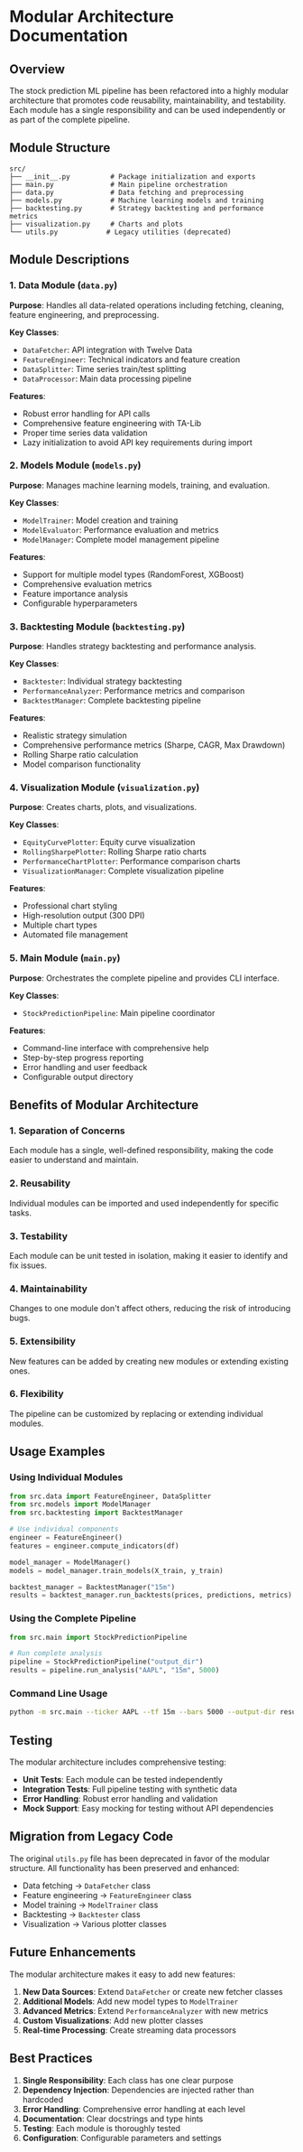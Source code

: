 # Modular Architecture Documentation

## Overview

The stock prediction ML pipeline has been refactored into a highly modular architecture that promotes code reusability, maintainability, and testability. Each module has a single responsibility and can be used independently or as part of the complete pipeline.

## Module Structure

```
src/
├── __init__.py          # Package initialization and exports
├── main.py              # Main pipeline orchestration
├── data.py              # Data fetching and preprocessing
├── models.py            # Machine learning models and training
├── backtesting.py       # Strategy backtesting and performance metrics
├── visualization.py     # Charts and plots
└── utils.py            # Legacy utilities (deprecated)
```

## Module Descriptions

### 1. Data Module (`data.py`)

**Purpose**: Handles all data-related operations including fetching, cleaning, feature engineering, and preprocessing.

**Key Classes**:
- `DataFetcher`: API integration with Twelve Data
- `FeatureEngineer`: Technical indicators and feature creation
- `DataSplitter`: Time series train/test splitting
- `DataProcessor`: Main data processing pipeline

**Features**:
- Robust error handling for API calls
- Comprehensive feature engineering with TA-Lib
- Proper time series data validation
- Lazy initialization to avoid API key requirements during import

### 2. Models Module (`models.py`)

**Purpose**: Manages machine learning models, training, and evaluation.

**Key Classes**:
- `ModelTrainer`: Model creation and training
- `ModelEvaluator`: Performance evaluation and metrics
- `ModelManager`: Complete model management pipeline

**Features**:
- Support for multiple model types (RandomForest, XGBoost)
- Comprehensive evaluation metrics
- Feature importance analysis
- Configurable hyperparameters

### 3. Backtesting Module (`backtesting.py`)

**Purpose**: Handles strategy backtesting and performance analysis.

**Key Classes**:
- `Backtester`: Individual strategy backtesting
- `PerformanceAnalyzer`: Performance metrics and comparison
- `BacktestManager`: Complete backtesting pipeline

**Features**:
- Realistic strategy simulation
- Comprehensive performance metrics (Sharpe, CAGR, Max Drawdown)
- Rolling Sharpe ratio calculation
- Model comparison functionality

### 4. Visualization Module (`visualization.py`)

**Purpose**: Creates charts, plots, and visualizations.

**Key Classes**:
- `EquityCurvePlotter`: Equity curve visualization
- `RollingSharpePlotter`: Rolling Sharpe ratio charts
- `PerformanceChartPlotter`: Performance comparison charts
- `VisualizationManager`: Complete visualization pipeline

**Features**:
- Professional chart styling
- High-resolution output (300 DPI)
- Multiple chart types
- Automated file management

### 5. Main Module (`main.py`)

**Purpose**: Orchestrates the complete pipeline and provides CLI interface.

**Key Classes**:
- `StockPredictionPipeline`: Main pipeline coordinator

**Features**:
- Command-line interface with comprehensive help
- Step-by-step progress reporting
- Error handling and user feedback
- Configurable output directory

## Benefits of Modular Architecture

### 1. **Separation of Concerns**
Each module has a single, well-defined responsibility, making the code easier to understand and maintain.

### 2. **Reusability**
Individual modules can be imported and used independently for specific tasks.

### 3. **Testability**
Each module can be unit tested in isolation, making it easier to identify and fix issues.

### 4. **Maintainability**
Changes to one module don't affect others, reducing the risk of introducing bugs.

### 5. **Extensibility**
New features can be added by creating new modules or extending existing ones.

### 6. **Flexibility**
The pipeline can be customized by replacing or extending individual modules.

## Usage Examples

### Using Individual Modules

```python
from src.data import FeatureEngineer, DataSplitter
from src.models import ModelManager
from src.backtesting import BacktestManager

# Use individual components
engineer = FeatureEngineer()
features = engineer.compute_indicators(df)

model_manager = ModelManager()
models = model_manager.train_models(X_train, y_train)

backtest_manager = BacktestManager("15m")
results = backtest_manager.run_backtests(prices, predictions, metrics)
```

### Using the Complete Pipeline

```python
from src.main import StockPredictionPipeline

# Run complete analysis
pipeline = StockPredictionPipeline("output_dir")
results = pipeline.run_analysis("AAPL", "15m", 5000)
```

### Command Line Usage

```bash
python -m src.main --ticker AAPL --tf 15m --bars 5000 --output-dir results
```

## Testing

The modular architecture includes comprehensive testing:

- **Unit Tests**: Each module can be tested independently
- **Integration Tests**: Full pipeline testing with synthetic data
- **Error Handling**: Robust error handling and validation
- **Mock Support**: Easy mocking for testing without API dependencies

## Migration from Legacy Code

The original `utils.py` file has been deprecated in favor of the modular structure. All functionality has been preserved and enhanced:

- Data fetching → `DataFetcher` class
- Feature engineering → `FeatureEngineer` class
- Model training → `ModelTrainer` class
- Backtesting → `Backtester` class
- Visualization → Various plotter classes

## Future Enhancements

The modular architecture makes it easy to add new features:

1. **New Data Sources**: Extend `DataFetcher` or create new fetcher classes
2. **Additional Models**: Add new model types to `ModelTrainer`
3. **Advanced Metrics**: Extend `PerformanceAnalyzer` with new metrics
4. **Custom Visualizations**: Add new plotter classes
5. **Real-time Processing**: Create streaming data processors

## Best Practices

1. **Single Responsibility**: Each class has one clear purpose
2. **Dependency Injection**: Dependencies are injected rather than hardcoded
3. **Error Handling**: Comprehensive error handling at each level
4. **Documentation**: Clear docstrings and type hints
5. **Testing**: Each module is thoroughly tested
6. **Configuration**: Configurable parameters and settings
